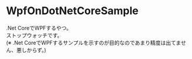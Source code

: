 # WpfOnDotNetCoreSample

.Net CoreでWPFするやつ。  
ストップウォッチです。  
(※ .Net CoreでWPFするサンプルを示すのが目的なのであまり精度は出てません、悪しからず。)
